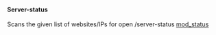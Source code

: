 #### Server-status

Scans the given list of websites/IPs for open /server-status [mod_status](https://httpd.apache.org/docs/current/mod/mod_status.html)
